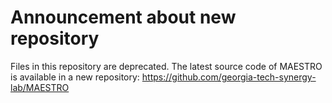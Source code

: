 # Announcement about new repository 
Files in this repository are deprecated. The latest source code of MAESTRO is available in a new repository: https://github.com/georgia-tech-synergy-lab/MAESTRO
